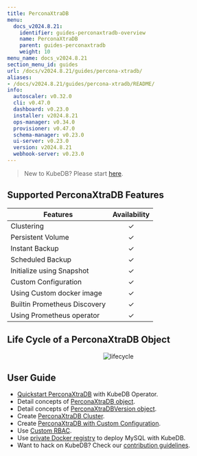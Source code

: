 ```yaml
---
title: PerconaXtraDB
menu:
  docs_v2024.8.21:
    identifier: guides-perconaxtradb-overview
    name: PerconaXtraDB
    parent: guides-perconaxtradb
    weight: 10
menu_name: docs_v2024.8.21
section_menu_id: guides
url: /docs/v2024.8.21/guides/percona-xtradb/
aliases:
- /docs/v2024.8.21/guides/percona-xtradb/README/
info:
  autoscaler: v0.32.0
  cli: v0.47.0
  dashboard: v0.23.0
  installer: v2024.8.21
  ops-manager: v0.34.0
  provisioner: v0.47.0
  schema-manager: v0.23.0
  ui-server: v0.23.0
  version: v2024.8.21
  webhook-server: v0.23.0
---
```


> New to KubeDB? Please start [here](/docs/v2024.8.21/README).

## Supported PerconaXtraDB Features

| Features                                                | Availability |
| ------------------------------------------------------- | :----------: |
| Clustering                                              |   &#10003;   |
| Persistent Volume                                       |   &#10003;   |
| Instant Backup                                          |   &#10003;   |
| Scheduled Backup                                        |   &#10003;   |
| Initialize using Snapshot                               |   &#10003;   |
| Custom Configuration                                    |   &#10003;   |
| Using Custom docker image                               |   &#10003;   |
| Builtin Prometheus Discovery                            |   &#10003;   |
| Using Prometheus operator                               |   &#10003;   |

## Life Cycle of a PerconaXtraDB Object

<p align="center">
  <img alt="lifecycle"  src="/docs/v2024.8.21/guides/percona-xtradb/images/perconaxtradb-lifecycle.svg" >
</p>

## User Guide

- [Quickstart PerconaXtraDB](/docs/v2024.8.21/guides/percona-xtradb/quickstart/overview) with KubeDB Operator.
- Detail concepts of [PerconaXtraDB object](/docs/v2024.8.21/guides/percona-xtradb/concepts/perconaxtradb).
- Detail concepts of [PerconaXtraDBVersion object](/docs/v2024.8.21/guides/percona-xtradb/concepts/perconaxtradb-version).
- Create [PerconaXtraDB Cluster](/docs/v2024.8.21/guides/percona-xtradb/clustering/galera-cluster).
- Create [PerconaXtraDB with Custom Configuration](/docs/v2024.8.21/guides/percona-xtradb/configuration/using-config-file).
- Use [Custom RBAC](/docs/v2024.8.21/guides/percona-xtradb/custom-rbac/using-custom-rbac).
- Use [private Docker registry](/docs/v2024.8.21/guides/percona-xtradb/private-registry/quickstart) to deploy MySQL with KubeDB.
- Want to hack on KubeDB? Check our [contribution guidelines](/docs/v2024.8.21/CONTRIBUTING).
